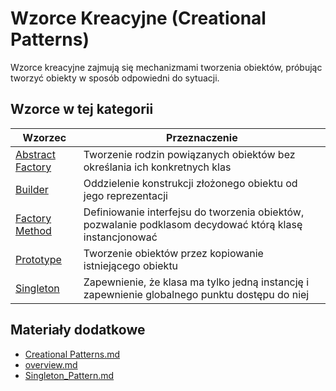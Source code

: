 # Wzorce Kreacyjne (Creational Patterns)

Wzorce kreacyjne zajmują się mechanizmami tworzenia obiektów, próbując tworzyć obiekty w sposób odpowiedni do sytuacji.

## Wzorce w tej kategorii

| Wzorzec | Przeznaczenie |
|---------|---------------|
| [Abstract Factory](abstract-factory/) | Tworzenie rodzin powiązanych obiektów bez określania ich konkretnych klas |
| [Builder](builder/) | Oddzielenie konstrukcji złożonego obiektu od jego reprezentacji |
| [Factory Method](factory-method/) | Definiowanie interfejsu do tworzenia obiektów, pozwalanie podklasom decydować którą klasę instancjonować |
| [Prototype](prototype/) | Tworzenie obiektów przez kopiowanie istniejącego obiektu |
| [Singleton](singleton/) | Zapewnienie, że klasa ma tylko jedną instancję i zapewnienie globalnego punktu dostępu do niej |

## Materiały dodatkowe

- [Creational Patterns.md](../Creational%20Patterns.md)
- [overview.md](overview.md)
- [Singleton_Pattern.md](../Singleton_Pattern.md)

